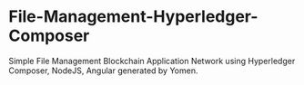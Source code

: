 # File-Management-Hyperledger-Composer
Simple File Management Blockchain Application Network using Hyperledger Composer, NodeJS, Angular generated by Yomen. 
